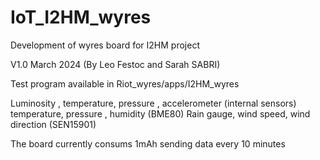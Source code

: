 # IoT_I2HM_wyres
Development of wyres board for I2HM project 



V1.0 March 2024 (By Leo Festoc and Sarah SABRI)

Test program available in Riot_wyres/apps/I2HM_wyres

Luminosity , temperature, pressure , accelerometer (internal sensors)
temperature, pressure , humidity (BME80)
Rain gauge, wind speed, wind direction (SEN15901)

The board currently consums 1mAh sending data every 10 minutes 